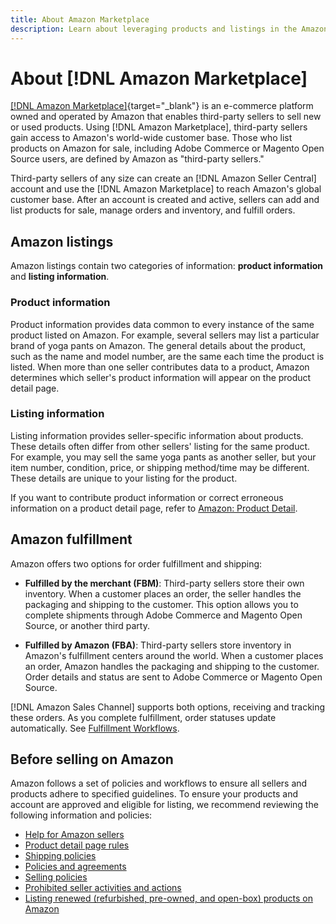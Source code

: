 ```yaml
---
title: About Amazon Marketplace
description: Learn about leveraging products and listings in the Amazon Marketplace to expand the reach of your Adobe Commerce or Magento Open Source store.
---
```


# About [!DNL Amazon Marketplace]

[[!DNL Amazon Marketplace]](https://services.amazon.com/content/sell-on-amazon.html){target="_blank"} is an e-commerce platform owned and operated by Amazon that enables third-party sellers to sell new or used products. Using [!DNL Amazon Marketplace], third-party sellers gain access to Amazon's world-wide customer base. Those who list products on Amazon for sale, including Adobe Commerce or Magento Open Source users, are defined by Amazon as "third-party sellers."

Third-party sellers of any size can create an [!DNL Amazon Seller Central] account and use the [!DNL Amazon Marketplace] to reach Amazon's global customer base. After an account is created and active, sellers can add and list products for sale, manage orders and inventory, and fulfill orders.

## Amazon listings

Amazon listings contain two categories of information: **product information** and **listing information**.

### Product information

Product information provides data common to every instance of the same product listed on Amazon. For example, several sellers may list a particular brand of yoga pants on Amazon. The general details about the product, such as the name and model number, are the same each time the product is listed. When more than one seller contributes data to a product, Amazon determines which seller's product information will appear on the product detail page.

### Listing information

Listing information provides seller-specific information about products. These details often differ from other sellers' listing for the same product. For example, you may sell the same yoga pants as another seller, but your item number, condition, price, or shipping method/time may be different. These details are unique to your listing for the product.

If you want to contribute product information or correct erroneous information on a product detail page, refer to [Amazon: Product Detail][1].

## Amazon fulfillment

Amazon offers two options for order fulfillment and shipping:

- **Fulfilled by the merchant (FBM)**: Third-party sellers store their own inventory. When a customer places an order, the seller handles the packaging and shipping to the customer. This option allows you to complete shipments through Adobe Commerce and Magento Open Source, or another third party.

- **Fulfilled by Amazon (FBA)**: Third-party sellers store inventory in Amazon's fulfillment centers around the world. When a customer places an order, Amazon handles the packaging and shipping to the customer. Order details and status are sent to Adobe Commerce or Magento Open Source.

[!DNL Amazon Sales Channel] supports both options, receiving and tracking these orders. As you complete fulfillment, order statuses update automatically. See [Fulfillment Workflows](./fulfillment-workflows.md).

## Before selling on Amazon

Amazon follows a set of policies and workflows to ensure all sellers and products adhere to specified guidelines. To ensure your products and account are approved and eligible for listing, we recommend reviewing the following information and policies:

- [Help for Amazon sellers][2]
- [Product detail page rules][3]
- [Shipping policies][4]
- [Policies and agreements][5]
- [Selling policies][6]
- [Prohibited seller activities and actions][7]
- [Listing renewed (refurbished, pre-owned, and open-box) products on Amazon][8]

[1]: https://sellercentral.amazon.com/gp/help/external/200335450?language=en_US&amp;ref=efph_200335450_cont_G200182950{target="_blank"}
[2]: https://sellercentral.amazon.com/gp/help/external/help-page.html?itemID=2&amp;language=en_US&amp;ref=efph_2_bred_200390640{target="_blank"}
[3]: https://www.amazon.com/gp/help/customer/display.html/ref=hp_left_sib?ie=UTF8&amp;nodeId=200414280{target="_blank"}
[4]: https://www.amazon.com/gp/help/customer/display.html?nodeId=1161252{target="_blank"}
[5]: https://www.amazon.com/gp/help/customer/display.html?nodeId=1161272{target="_blank"}
[6]: https://www.amazon.com/gp/help/customer/display.html?nodeId=200267770{target="_blank"}
[7]: https://www.amazon.com/gp/help/customer/display.html?nodeId=200414320{target="_blank"}
[8]: https://services.amazon.com/renewed.html{target="_blank"}
